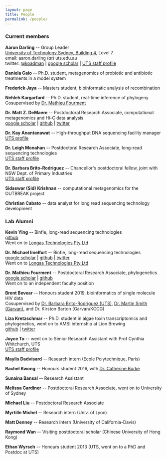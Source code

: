 ```yaml
---
layout: page
title: People
permalink: /people/
---
```


### Current members

**Aaron Darling** -- Group Leader<br/>
[University of Technology Sydney, Building 4](http://goo.gl/maps/wyLKP), Level 7<br/>
email: aaron.darling (_at_) uts.edu.au<br/>
twitter: [@koadman](http://twitter.com/koadman) | [google scholar](http://scholar.google.com/citations?user=TE8_LDwAAAAJ&hl=en&oi=ao) | [UTS staff profile](http://www.uts.edu.au/staff/aaron.darling)

**Daniela Gaio** -- Ph.D. student, metagenomics of probiotic and antibiotic treatments in a model system<br/>

**Frederick Jaya** -- Masters student, bioinformatic analysis of recombination<br/>

**Nehleh Kargarfard** -- Ph.D. student, real-time inference of phylogeny<br/>
Cosupervised by [Dr. Mathieu Fourment](https://www.uts.edu.au/staff/mathieu.fourment)

**Dr. Matt Z. DeMaere** -- Postdoctoral Research Associate, computational metagenomics and Hi-C data analysis<br/>
[google scholar](http://scholar.google.com.au/citations?user=hQTEUsIAAAAJ&hl=en&oi=ao) | [github](https://github.com/cerebis) | [twitter](https://twitter.com/cerebis1)

**Dr. Kay Anantanawat** -- High-throughput DNA sequencing facility manager<br/>
[UTS profile](https://www.uts.edu.au/staff/kay.anantanawat)

**Dr. Leigh Monahan** -- Postdoctoral Research Associate, long-read sequencing technologies<br/>
[UTS staff profile](http://www.uts.edu.au/staff/leigh.monahan)

**Dr. Barbara Brito-Rodriguez** -- Chancellor's postdoctoral fellow, joint with NSW Dept. of Primary Industries<br/>
[UTS staff profile](https://www.uts.edu.au/staff/barbara.britorodriguez)

**Sidaswar (Sid) Krishnan** -- computational metagenomics for the OUTBREAK project<br/>

**Christian Cabato** -- data analyst for long read sequencing technology development<br/>


### Lab Alumni


**Kevin Ying** -- Binfie, long-read sequencing technologies<br/>
[github](https://github.com/kevyin)<br/>
Went on to [Longas Technologies Pty Ltd](https://longastech.com)

**Dr. Michael Imelfort** -- Binfie, long-read sequencing technologies<br/>
[google scholar](https://scholar.google.com.au/citations?user=Ya40TnAAAAAJ&hl=en&oi=ao) | [github](https://github.com/minillinim) | [twitter](https://twitter.com/minillinim)<br/>
Went on to [Longas Technologies Pty Ltd](https://longastech.com)

**Dr. Mathieu Fourment** -- Postdoctoral Research Associate, phylogenetics<br/>
[google scholar](https://scholar.google.com.au/citations?user=dUOgPoYAAAAJ&hl=en&oi=ao) | [github](https://github.com/4ment)<br/>
Went on to an independent faculty position

**Brent Bevear** -- Honours student 2019, bioinformatics of single molecule HIV data<br/>
Cosupervised by [Dr. Barbara Brito-Rodriguez (UTS)](https://www.uts.edu.au/staff/barbara.britorodriguez), [Dr. Martin Smith (Garvan)](https://www.garvan.org.au/people/marsmi), and Dr. Kirston Barton (Garvan/KCCG)

**Liza Kretzschmar** -- Ph.D. student in algae toxin transcriptomics and phylogenetics, went on to AMSI internship at Lion Brewing<br/>
[github](https://github.com/bubblegirl/) | [twitter](https://twitter.com/hydra_hamster)

**Joyce To** -- went on to Senior Research Assistant with Prof Cynthia Whitchurch, UTS<br/>
[UTS staff profile](http://www.uts.edu.au/staff/joyce.to)

**Maylis Dadvisard** -- Research intern (Ecole Polytechnique, Paris)<br/>

**Rachel Kwong** -- Honours student 2016, with [Dr. Catherine Burke](http://www.uts.edu.au/staff/catherine.burke)<br/>

**Sunaina Bansal** -- Research Assistant

**Melissa Gardiner** -- Postdoctoral Research Associate, went on to University of Sydney

**Michael Liu** -- Postdoctoral Research Associate

**Myrtille Michel** -- Research intern (Univ. of Lyon)

**Matt Denney** -- Research intern (University of California-Davis)

**Raymond Wan** -- Visiting postdoctoral scholar (Chinese University of Hong Kong)

**Ethan Wyrsch** -- Honours student 2013 (UTS, went on to a PhD and Postdoc at UTS)
